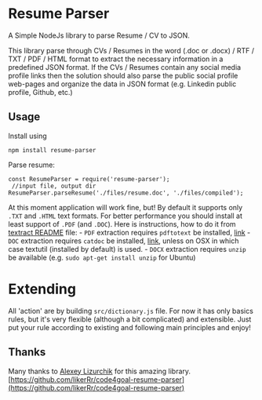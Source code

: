 # Resume Parser

A Simple NodeJs library to parse Resume / CV to JSON.

This library parse through CVs / Resumes in the word (.doc or .docx) / RTF / TXT / PDF / HTML format to extract the necessary information in a predefined JSON format. If the CVs / Resumes contain any social media profile links then the solution should also parse the public social profile web-pages and organize the data in JSON format (e.g. Linkedin public profile, Github, etc.)

## Usage

Install using

`npm install resume-parser`

Parse resume:

```
const ResumeParser = require('resume-parser');
 //input file, output dir
ResumeParser.parseResume('./files/resume.doc', './files/compiled');
```

At this moment application will work fine, but! By default it supports only `.TXT` and `.HTML` text formats. For better performance you should install at least support of `.PDF` (and `.DOC`). Here is instructions, how to do it from [textract README](https://github.com/dbashford/textract#requirements) file:
	 - `PDF` extraction requires `pdftotext` be installed, [link](http://www.foolabs.com/xpdf/download.html)
	 - `DOC` extraction requires `catdoc` be installed, [link](http://www.wagner.pp.ru/~vitus/software/catdoc/), unless on OSX in which case textutil (installed by default) is used.
	 - `DOCX` extraction requires `unzip` be available (e.g. `sudo apt-get install unzip` for Ubuntu)


# Extending

All 'action' are by building `src/dictionary.js` file. For now it has only basics rules, but it's very flexible (although a bit complicated) and extensible. Just put your rule according to existing and following main principles and enjoy!

## Thanks

Many thanks to [Alexey Lizurchik](https://github.com/likerRr) for this amazing library. 
[https://github.com/likerRr/code4goal-resume-parser](https://github.com/likerRr/code4goal-resume-parser) 
